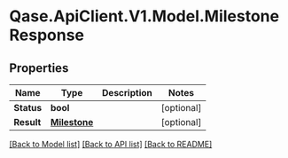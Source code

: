# Qase.ApiClient.V1.Model.MilestoneResponse

## Properties

Name | Type | Description | Notes
------------ | ------------- | ------------- | -------------
**Status** | **bool** |  | [optional] 
**Result** | [**Milestone**](Milestone.md) |  | [optional] 

[[Back to Model list]](../../README.md#documentation-for-models) [[Back to API list]](../../README.md#documentation-for-api-endpoints) [[Back to README]](../../README.md)

